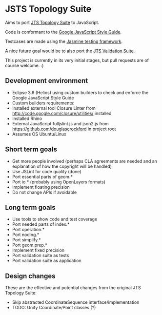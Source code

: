 JSTS Topology Suite
===================

Aims to port [JTS Topology Suite](http://tsusiatsoftware.net/jts/main.html) to JavaScript.

Code is conformant to the [Google JavaScript Style Guide](http://google-styleguide.googlecode.com/svn/trunk/javascriptguide.xml).

Testcases are made using the [Jasmine testing framework](https://github.com/pivotal/jasmine).

A nice future goal would be to also port the [JTS Validation Suite](http://www.vividsolutions.com/jts/tests/index.html).

This project is currently in its very initial stages, but pull requests are of course welcome. :)

Development environment
-----------------------

* Eclipse 3.6 (Helios) using custom builders to check and enforce the Google JavaScript Style Guide
* Custom builders requirements:
 * Installed external tool Closure Linter from http://code.google.com/closure/utilities/ installed
 * Installed Rhino 
 * External JavaScript fulljslint.js and json2.js from https://github.com/douglascrockford in project root
* Assumes OS Ubuntu/Linux

Short term goals
----------------

* Get more people involved (perhaps CLA agreements are needed and an explanation of how the copyright will be handled)
* Use JSLint for code quality (done)
* Port essential parts of geom.*
* Port io.* (probably using OpenLayers formats)
* Implement floating precision
* Do not change APIs if avoidable

Long term goals
---------------

* Use tools to show code and test coverage
* Port needed parts of index.*
* Port operation.*
* Port noding.*
* Port simplify.*
* Port geom.prep.*
* Implement fixed precision
* Port validation suite as tests
* Port validation suite as application

Design changes
--------------

These are the effective and potential changes from the original JTS Topology Suite:

* Skip abstracted CoordinateSequence interface/implementation
* TODO: Unify Coordinate/Point classes (?)
